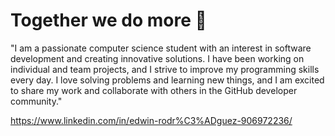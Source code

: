 # Together we do more 🚀

"I am a passionate computer science student with an interest in software development and creating innovative solutions. I have been working on individual and team projects, and I strive to improve my programming skills every day. I love solving problems and learning new things, and I am excited to share my work and collaborate with others in the GitHub developer community."

https://www.linkedin.com/in/edwin-rodr%C3%ADguez-906972236/
